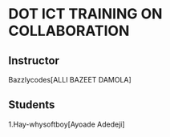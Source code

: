 # DOT ICT TRAINING ON COLLABORATION
## Instructor
Bazzlycodes[ALLI BAZEET DAMOLA]

## Students
1.Hay-whysoftboy[Ayoade Adedeji]